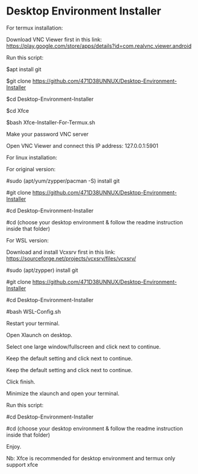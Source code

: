 # Desktop Environment Installer

For termux installation:

Download VNC Viewer first in this link: https://play.google.com/store/apps/details?id=com.realvnc.viewer.android

Run this script:

$apt install git

$git clone https://github.com/471D38UNNUX/Desktop-Environment-Installer

$cd Desktop-Environment-Installer

$cd Xfce

$bash Xfce-Installer-For-Termux.sh

Make your password VNC server

Open VNC Viewer and connect this IP address: 127.0.0.1:5901

For linux installation:

For original version:

#sudo (apt/yum/zypper/pacman -S) install git

#git clone https://github.com/471D38UNNUX/Desktop-Environment-Installer

#cd Desktop-Environment-Installer

#cd (choose your desktop environment & follow the readme instruction inside that folder)

For WSL version:

Download and install Vcxsrv first in this link: https://sourceforge.net/projects/vcxsrv/files/vcxsrv/

#sudo (apt/zypper) install git

#git clone https://github.com/471D38UNNUX/Desktop-Environment-Installer

#cd Desktop-Environment-Installer

#bash WSL-Config.sh

Restart your terminal.

Open Xlaunch on desktop.

Select one large window/fullscreen and click next to continue.

Keep the default setting and click next to continue.

Keep the default setting and click next to continue.

Click finish.

Minimize the xlaunch and open your terminal.

Run this script:

#cd Desktop-Environment-Installer

#cd (choose your desktop environment & follow the readme instruction inside that folder)

Enjoy.

Nb: Xfce is recommended for desktop environment and termux only support xfce
